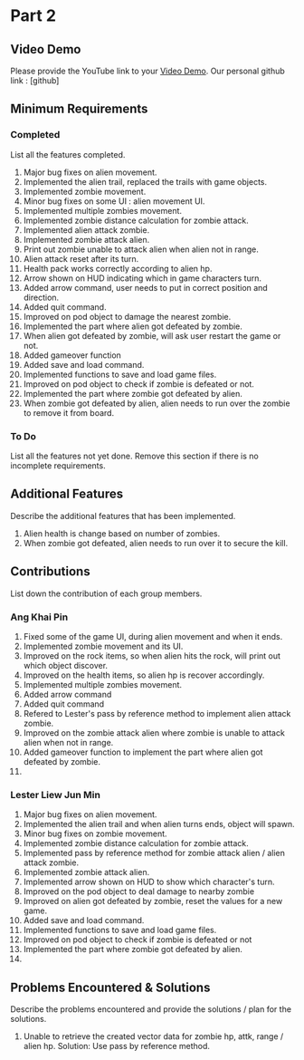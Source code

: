 # Part 2

## Video Demo

Please provide the YouTube link to your [Video Demo](https://youtube.com).
Our personal github link : [github]

## Minimum Requirements

### Completed

List all the features completed.

1. Major bug fixes on alien movement.
2. Implemented the alien trail, replaced the trails with game objects.
3. Implemented zombie movement.
4. Minor bug fixes on some UI : alien movement UI.
5. Implemented multiple zombies movement.
6. Implemented zombie distance calculation for zombie attack.
7. Implemented alien attack zombie.
8. Implemented zombie attack alien.
9. Print out zombie unable to attack alien when alien not in range.
10. Alien attack reset after its turn.
11. Health pack works correctly according to alien hp.
12. Arrow shown on HUD indicating which in game characters turn.
13. Added arrow command, user needs to put in correct position and direction.
14. Added quit command.
15. Improved on pod object to damage the nearest zombie.
16. Implemented the part where alien got defeated by zombie.
17. When alien got defeated by zombie, will ask user restart the game or not.
18. Added gameover function
19. Added save and load command.
20. Implemented functions to save and load game files.
21. Improved on pod object to check if zombie is defeated or not.
22. Implemented the part where zombie got defeated by alien.
23. When zombie got defeated by alien, alien needs to run over the zombie to remove it from board.

### To Do

List all the features not yet done. Remove this section if there is no incomplete requirements.


## Additional Features

Describe the additional features that has been implemented.

1. Alien health is change based on number of zombies.
2. When zombie got defeated, alien needs to run over it to secure the kill.

## Contributions

List down the contribution of each group members.

### Ang Khai Pin

1. Fixed some of the game UI, during alien movement and when it ends.
2. Implemented zombie movement and its UI.
3. Improved on the rock items, so when alien hits the rock, will print out which object discover.
4. Improved on the health items, so alien hp is recover accordingly.
5. Implemented multiple zombies movement.
6. Added arrow command
7. Added quit command
8. Refered to Lester's pass by reference method to implement alien attack zombie.
9. Improved on the zombie attack alien where zombie is unable to attack alien when not in range.
10. Added gameover function to implement the part where alien got defeated by zombie.
11. 

### Lester Liew Jun Min

1. Major bug fixes on alien movement.
2. Implemented the alien trail and when alien turns ends, object will spawn.
3. Minor bug fixes on zombie movement.
4. Implemented zombie distance calculation for zombie attack.
5. Implemented pass by reference method for zombie attack alien / alien attack zombie.
6. Implemented zombie attack alien.
7. Implemented arrow shown on HUD to show which character's turn.
8. Improved on the pod object to deal damage to nearby zombie
9. Improved on alien got defeated by zombie, reset the values for a new game.
10. Added save and load command.
11. Implemented functions to save and load game files.
12. Improved on pod object to check if zombie is defeated or not
13. Implemented the part where zombie got defeated by alien.
14. 

## Problems Encountered & Solutions

Describe the problems encountered and provide the solutions / plan for the solutions.

1. Unable to retrieve the created vector data for zombie hp, attk, range / alien hp. Solution: Use pass by reference method.
